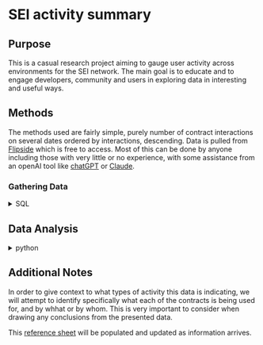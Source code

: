 # SEI activity summary


## Purpose

This is a casual research project aiming to gauge user activity across environments for the SEI network.
The main goal is to educate and to engage developers, community and users in exploring data in interesting and useful ways.


## Methods

The methods used are fairly simple, purely number of contract interactions on several dates ordered by interactions, descending.
Data is pulled from [Flipside](https://flipsidecrypto.xyz) which is free to access.
Most of this can be done by anyone including those with very little or no experience, with some assistance from an openAI tool like [chatGPT](https://chat.openai.com/chat) or [Claude](https://claude.ai).


### Gathering Data

<details>

<summary>SQL</summary>

This SQL query fetches data from both environments over several staggered dates to ensure a fair comparison:

1. **`relevant_dates` CTE:**
   - This Common Table Expression (CTE) defines a list of specific dates, representing every second Monday over the past three months.

2. **`evm_data` CTE:**
   - This CTE selects data from the `sei.core_evm.fact_transactions` table, focusing on transactions where the `to_address` (contract address) is not null. It filters records to include only those with a `block_timestamp` matching the dates listed in `relevant_dates`. The data is grouped by day and contract address, counting the number of interactions (`COUNT(*)`). The results are ordered by the number of interactions in descending order and limited to 1000 records for manageability.

3. **`cosmwasm_data` CTE:**
   - Similar to `evm_data`, this CTE selects data from the `sei.core.fact_msgs` table, using `tx_id` as the identifier for interactions (assuming it relates to contract interactions). It also filters by the specified dates, groups by day and `tx_id`, counts the interactions, and orders and limits the results similarly to `evm_data`.

4. **Final `SELECT` Statement:**
   - This statement combines the results from the `evm_data` and `cosmwasm_data` CTEs using `UNION ALL`, ensuring that all records from both environments are included. It selects the day, environment (either 'EVM' or 'CosmWasm'), contract address, and the number of interactions, ordering the combined results by day and interactions in ascending order.

5. **The final `ORDER BY` clause:**
   - Sorts the combined results by interactions in descending order `(DESC)`, followed by day in ascending order `(ASC)`.

</details>

## Data Analysis

<details>

<summary>python</summary>

Here's an updated summary of the Python script following your style:

---

### Python Script Overview

**Intake CSV Data:**
- Reads data from the specified CSV file using `pd.read_csv()`.

**Data Processing:**
- Converts the 'DAY' column to datetime format with `pd.to_datetime()`, handling errors by coercing invalid entries to `NaT`.
- Removes rows where 'DAY' couldn't be converted to datetime (`NaT` values).

**Plotting Functions:**
1. **plot_top20_by_environment(data, environment, output_file):** Creates a horizontal bar chart of the top 20 contracts by interactions for each environment (EVM or CosmWasm), sorted in descending order.
2. **plot_top10_overall(data, output_file):** Creates a bar chart for the top 10 most interacted contracts across all environments.
3. **plot_interactions_by_environment(data, output_file):** Creates a bar chart showing total interactions by environment (EVM and CosmWasm).
4. **plot_top20_excluding_top5(data, environment, output_file):** Generates a chart excluding the top 5 most interacted contracts in the specified environment, showing the next top 20. 
The reasoning for this was that the extreme outliers seen on the top end of the EVM environment are indicative of script/bot activity, or some other automated action which is not directly relevant to this study and potentially heavily skews the final result. **[to be re-asssessed upon further discovery]**

**Generates Visual Charts:**
- Utilizes the plotting functions to generate visual data representations, saving the charts as PNG files.

</details>


## Additional Notes

In order to give context to what types of activity this data is indicating, we will attempt to identify specifically what each of the contracts is being used for, and by whhat or by whom. 
This is very important to consider when drawing any conclusions from the presented data. 

This [reference sheet](https://github.com/cordt-sei/sei-env-activity/blob/main/data/labels.md) will be populated and updated as information arrives.
